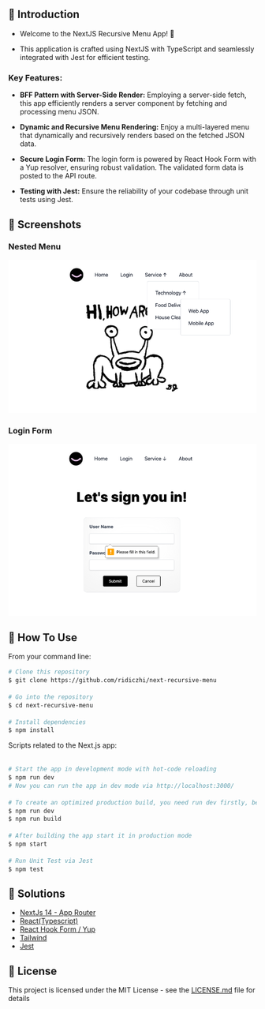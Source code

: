 ## 💃 Introduction
* Welcome to the NextJS Recursive Menu App! 🚀

* This application is crafted using NextJS with TypeScript and seamlessly integrated with Jest for efficient testing.

### Key Features:

- **BFF Pattern with Server-Side Render:** Employing a server-side fetch, this app efficiently renders a server component by fetching and processing menu JSON.

- **Dynamic and Recursive Menu Rendering:** Enjoy a multi-layered menu that dynamically and recursively renders based on the fetched JSON data.

- **Secure Login Form:** The login form is powered by React Hook Form with a Yup resolver, ensuring robust validation. The validated form data is posted to the API route.

- **Testing with Jest:** Ensure the reliability of your codebase through unit tests using Jest.

## 📱 Screenshots
### Nested Menu
<img src="./screenshots/menu.png" alt="menu" width="800"/>


### Login Form
<img src="./screenshots/login.png" alt="login" width="800"/>

## 🚀 How To Use

From your command line:

```bash
# Clone this repository
$ git clone https://github.com/ridiczhi/next-recursive-menu

# Go into the repository
$ cd next-recursive-menu

# Install dependencies
$ npm install
```

Scripts related to the Next.js app:

```bash

# Start the app in development mode with hot-code reloading
$ npm run dev
# Now you can run the app in dev mode via http://localhost:3000/

# To create an optimized production build, you need run dev firstly, because my api endpoints are in 'http://localhost:3000/api'
$ npm run dev
$ npm run build

# After building the app start it in production mode
$ npm start

# Run Unit Test via Jest
$ npm test
```
## 📗 Solutions

* [NextJs 14 - App Router](https://nextjs.org/docs)
* [React(Typescript)](https://react.dev/)
* [React Hook Form / Yup](https://react-hook-form.com/docs)
* [Tailwind](https://tailwindcss.com/)
* [Jest](https://github.com/testing-library/jest-dom)


## 📰 License

This project is licensed under the MIT License - see the [LICENSE.md](LICENSE.md) file for details